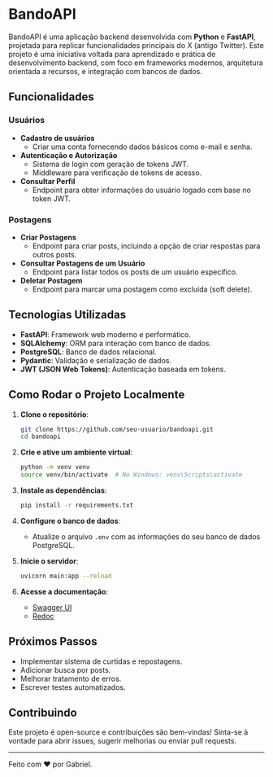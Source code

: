 # BandoAPI

BandoAPI é uma aplicação backend desenvolvida com **Python** e **FastAPI**, projetada para replicar funcionalidades principais do X (antigo Twitter). Este projeto é uma iniciativa voltada para aprendizado e prática de desenvolvimento backend, com foco em frameworks modernos, arquitetura orientada a recursos, e integração com bancos de dados.

## Funcionalidades

### Usuários
- **Cadastro de usuários**
  - Criar uma conta fornecendo dados básicos como e-mail e senha.
- **Autenticação e Autorização**
  - Sistema de login com geração de tokens JWT.
  - Middleware para verificação de tokens de acesso.
- **Consultar Perfil**
  - Endpoint para obter informações do usuário logado com base no token JWT.

### Postagens
- **Criar Postagens**
  - Endpoint para criar posts, incluindo a opção de criar respostas para outros posts.
- **Consultar Postagens de um Usuário**
  - Endpoint para listar todos os posts de um usuário específico.
- **Deletar Postagem**
  - Endpoint para marcar uma postagem como excluída (soft delete).

## Tecnologias Utilizadas

- **FastAPI**: Framework web moderno e performático.
- **SQLAlchemy**: ORM para interação com banco de dados.
- **PostgreSQL**: Banco de dados relacional.
- **Pydantic**: Validação e serialização de dados.
- **JWT (JSON Web Tokens)**: Autenticação baseada em tokens.

## Como Rodar o Projeto Localmente

1. **Clone o repositório**:
   ```bash
   git clone https://github.com/seu-usuario/bandoapi.git
   cd bandoapi
   ```

2. **Crie e ative um ambiente virtual**:
   ```bash
   python -m venv venv
   source venv/bin/activate  # No Windows: venv\Scripts\activate
   ```

3. **Instale as dependências**:
   ```bash
   pip install -r requirements.txt
   ```

4. **Configure o banco de dados**:
   - Atualize o arquivo `.env` com as informações do seu banco de dados PostgreSQL.

5. **Inicie o servidor**:
   ```bash
   uvicorn main:app --reload
   ```

6. **Acesse a documentação**:
   - [Swagger UI](http://127.0.0.1:8000/docs)
   - [Redoc](http://127.0.0.1:8000/redoc)

## Próximos Passos

- Implementar sistema de curtidas e repostagens.
- Adicionar busca por posts.
- Melhorar tratamento de erros.
- Escrever testes automatizados.

## Contribuindo

Este projeto é open-source e contribuições são bem-vindas! Sinta-se à vontade para abrir issues, sugerir melhorias ou enviar pull requests.

---

Feito com ❤️ por Gabriel.